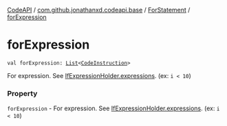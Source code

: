 [CodeAPI](../../index.md) / [com.github.jonathanxd.codeapi.base](../index.md) / [ForStatement](index.md) / [forExpression](.)

# forExpression

`val forExpression: `[`List`](https://kotlinlang.org/api/latest/jvm/stdlib/kotlin.collections/-list/index.html)`<`[`CodeInstruction`](../../com.github.jonathanxd.codeapi/-code-instruction.md)`>`

For expression. See [IfExpressionHolder.expressions](../-if-expression-holder/expressions.md). (ex: `i < 10`)

### Property

`forExpression` - For expression. See [IfExpressionHolder.expressions](../-if-expression-holder/expressions.md). (ex: `i < 10`)